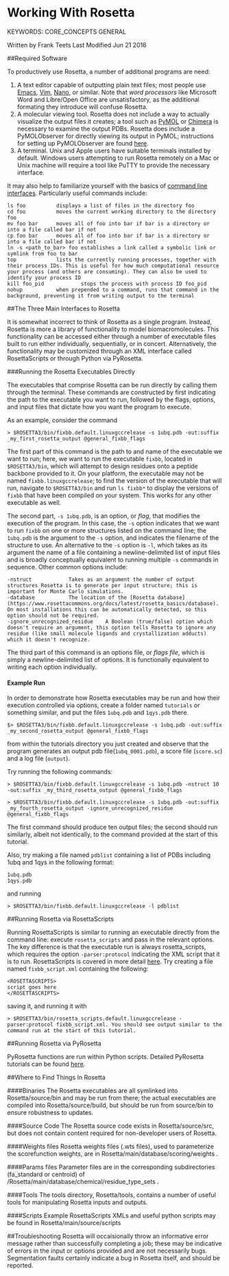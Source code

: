 # Working With Rosetta

KEYWORDS: CORE_CONCEPTS GENERAL

Written by Frank Teets
Last Modified Jun 21 2016

##Required Software

To productively use Rosetta, a number of additional programs are need:

1. A text editor capable of outputting plain text files; most people use [Emacs](https://www.gnu.org/software/emacs/manual/html_node/emacs/index.html), [Vim](https://www.washington.edu/computing/unix/vi.html), [Nano](https://www.nano-editor.org/dist/v2.0/nano.html), or similar. Note that *word processors* like Microsoft Word and Libre/Open Office are unsatisfactory, as the additional formating they introduce will confuse Rosetta. 
2. A molecular viewing tool. Rosetta does not include a way to actually visualize the output files it creates; a tool such as [PyMOL](https://www.pymol.org/) or [Chimera](https://www.cgl.ucsf.edu/chimera/) is necessary to examine the output PDBs. Rosetta does include a PyMOLObserver for directly viewing its output in PyMOL; instructions for setting up PyMOLObserver are found [here](https://www.rosettacommons.org/docs/latest/rosetta_basics/graphics-and-guis).
3. A terminal. Unix and Apple users have suitable terminals installed by default. Windows users attempting to run Rosetta remotely on a Mac or Unix machine will require a tool like PuTTY to provide the necessary interface.

It may also help to familiarize yourself with the basics of [command line interfaces](https://bash.cyberciti.biz/guide/Main_Page). Particularly useful commands include:

	ls foo			displays a list of files in the directory foo
	cd foo			moves the current working directory to the directory foo
	mv foo bar 		moves all of foo into bar if bar is a directory or into a file called bar if not
	cp foo bar		moves all of foo into bar if bar is a directory or into a file called bar if not
	ln -s <path_to_bar> foo establishes a link called a symbolic link or symlink from foo to bar
	top 			lists the currently running processes, together with their process IDs. This is useful for how much computational resource your process (and others are consuming). They can also be used to identify your process ID
	kill foo_pid	        stops the process with process ID foo_pid
	nohup			when prepended to a command, runs that command in the background, preventing it from writing output to the terminal
	

##The Three Main Interfaces to Rosetta

It is somewhat incorrect to think of Rosetta as a single program. Instead, Rosetta is more a library of functionality to model biomacromolecules. This functionality can be accessed either through a number of executable files built to run either individually, sequentially, or in concert. Alternatively, the functionality may be customized through an XML interface called RosettaScripts or through Python via PyRosetta.

###Running the Rosetta Executables Directly

The executables that comprise Rosetta can be run directly by calling them through the terminal. These commands are constructed by first indicating the path to the executable you want to run, followed by the flags, options, and input files that dictate how you want the program to execute. 

As an example, consider the command 

	> $ROSETTA3/bin/fixbb.default.linuxgccrelease -s 1ubq.pdb -out:suffix _my_first_rosetta_output @general_fixbb_flags


The first part of this command is the path to and name of the executable we want to run; here, we want to run the executable `fixbb`, located in `$ROSETTA3/bin`, which will attempt to design residues onto a peptide backbone provided to it. On your platform, the executable may not be named `fixbb.linuxgccrelease`; to find the version of the executable that will run, navigate to `$ROSETTA3/bin` and run `ls fixbb*` to display the versions of `fixbb` that have been compiled on your system. This works for any other executable as well.

The second part, `-s 1ubq.pdb`, is an option, or _flag_, that modifies the execution of the program. In this case, the `-s` option indicates that we want to run `fixbb` on one or more structures listed on the command line; the `1ubq.pdb` is the argument to the `-s` option, and indicates the filename of the structure to use. An alternative to the `-s` option is `-l`, which takes as its argument the name of a file containing a newline-delimited list of input files and is broadly conceptually equivalent to running multiple `-s` commands in sequence. Other common options include:

	-nstruct			Takes as an argument the number of output structures Rosetta is to generate per input structure; this is important for Monte Carlo simulations.
	-database			The location of the [Rosetta database](https://www.rosettacommons.org/docs/latest/rosetta_basics/database). On most installations this can be automatically detected, so this option should not be required.
	-ignore_unrecognized_residue	A Boolean (true/false) option which doesn't require an argument, this option tells Rosetta to ignore any residue (like small molecule ligands and crystallization adducts) which it doesn't recognize.

The third part of this command is an options file, or *flags file*, which is simply a newline-delimited list of options. It is functionally equivalent to writing each option individually.

#### Example Run

In order to demonstrate how Rosetta executables may be run and how their execution controlled via options, create a folder named `tutorials` or something similar, and put the files `1ubq.pdb` and `1qys.pdb` there. 

	$> $ROSETTA3/bin/fixbb.default.linuxgccrelease -s 1ubq.pdb -out:suffix _my_second_rosetta_output @general_fixbb_flags

from within the tutorials directory you just created and observe that the program generates an output pdb file(`1ubq_0001.pdb`), a score file (`score.sc`) and a log file (`output`).

Try running the following commands:

	> $ROSETTA3/bin/fixbb.default.linuxgccrelease -s 1ubq.pdb -nstruct 10 -out:suffix _my_third_rosetta_output @general_fixbb_flags
	
	> $ROSETTA3/bin/fixbb.default.linuxgccrelease -s 1ubq.pdb -out:suffix _my_fourth_rosetta_output -ignore_unrecognized_residue @general_fixbb_flags

The first command should produce ten output files; the second should run similarly, albeit not identically, to the command provided at the start of this tutorial.

Also, try making a file named `pdblist` containing a list of PDBs including 1ubq and 1qys in the following format:
	
	1ubq.pdb
	1qys.pdb
	
and running

	> $ROSETTA3/bin/fixbb.default.linuxgccrelease -l pdblist

##Running Rosetta via RosettaScripts

Running RosettaScripts is similar to running an executable directly from the command line: execute `rosetta_scripts` and pass in the relevant options. The key difference is that the executable run is always rosetta_scripts, which requires the option `-parser:protocol` indicating the XML script that it is to run. RosettaScripts is covered in more detail [here](). Try creating a file named `fixbb_script.xml` containing the following:

	<ROSETTASCRIPTS>
	script goes here
	</ROSETTASCRIPTS>

saving it, and running it with 

	> $ROSETTA3/bin/rosetta_scripts.default.linuxgccrelease -parser:protocol fixbb_script.xml. You should see output similar to the command run at the start of this tutorial.

##Running Rosetta via PyRosetta

PyRosetta functions are run within Python scripts. Detailed PyRosetta tutorials can be found [here](http://www.pyrosetta.org/tutorials).

##Where to Find Things In Rosetta

####Binaries
The Rosetta executables are all symlinked into Rosetta/source/bin and may be run from there; the actual executables are compiled into Rosetta/source/build, but should be run from source/bin to ensure robustness to updates.

####Source Code
The Rosetta source code exists in Rosetta/source/src, but does not contain content required for non-developer users of Rosetta.

####Weights files
Rosetta weights files (.wts files), used to parameterize the scorefunction weights, are in Rosetta/main/database/scoring/weights .

####Params files
Parameter files are in the corresponding subdirectories (fa_standard or centroid) of /Rosetta/main/database/chemical/residue_type_sets .

####Tools
The tools directory, Rosetta/tools, contains a number of useful tools for manipulating Rosetta inputs and outputs.

####Scripts
Example RosettaScripts XMLs and useful python scripts may be found in Rosetta/main/source/scripts

##Troubleshooting
Rosetta will occaisionally throw an informative error message rather than successfully completing a job; these may be indicative of errors in the input or options provided and are not necessarily bugs. Segmentation faults certainly indicate a bug in Rosetta itself, and should be reported.

